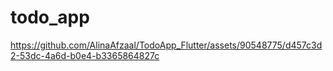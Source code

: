 # todo_app



https://github.com/AlinaAfzaal/TodoApp_Flutter/assets/90548775/d457c3d2-53dc-4a6d-b0e4-b3365864827c

